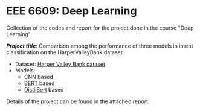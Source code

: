 # EEE 6609: Deep Learning

Collection of the codes and report for the project done in the course "Deep Learning"

***Project title***: Comparison among the performance of three models in intent classification on the HarperValleyBank dataset
  - Dataset: [Harper Valley Bank dataset](https://github.com/cricketclub/gridspace-stanford-harper-valley)
  - Models:
    - CNN based
    - [BERT](https://arxiv.org/abs/1810.04805) based
    - [DistilBert](https://arxiv.org/abs/1910.01108) based
 
Details of the project can be found in the attached report.
